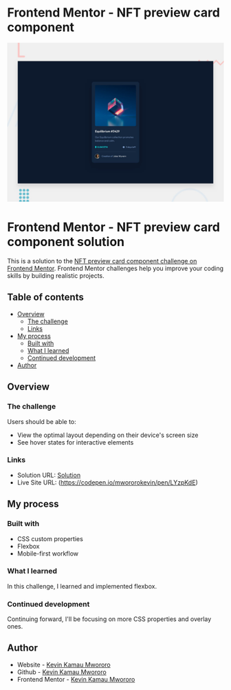 # Frontend Mentor - NFT preview card component

![Design preview for the NFT preview card component coding challenge](./design/desktop-preview.jpg)

# Frontend Mentor - NFT preview card component solution

This is a solution to the [NFT preview card component challenge on Frontend Mentor](https://www.frontendmentor.io/challenges/nft-preview-card-component-SbdUL_w0U). Frontend Mentor challenges help you improve your coding skills by building realistic projects. 

## Table of contents

- [Overview](#overview)
  - [The challenge](#the-challenge)
  - [Links](#links)
- [My process](#my-process)
  - [Built with](#built-with)
  - [What I learned](#what-i-learned)
  - [Continued development](#continued-development)
- [Author](#author)

## Overview

### The challenge

Users should be able to:

- View the optimal layout depending on their device's screen size
- See hover states for interactive elements

### Links

- Solution URL: [Solution](https://github.com/mwororokevin/nft-preview-card-component)
- Live Site URL: (https://codepen.io/mwororokevin/pen/LYzpKdE)

## My process

### Built with

- CSS custom properties
- Flexbox
- Mobile-first workflow

### What I learned

In this challenge, I learned and implemented flexbox.

### Continued development

Continuing forward, I'll be focusing on more CSS properties and overlay ones.

## Author

- Website - [Kevin Kamau Mwororo](https://mwororokevin.github.io)
- Github - [Kevin Kamau Mwororo](https://github.com/mwororokevin)
- Frontend Mentor - [Kevin Kamau Mwororo](https://www.frontendmentor.io/profile/mwororokevin)
